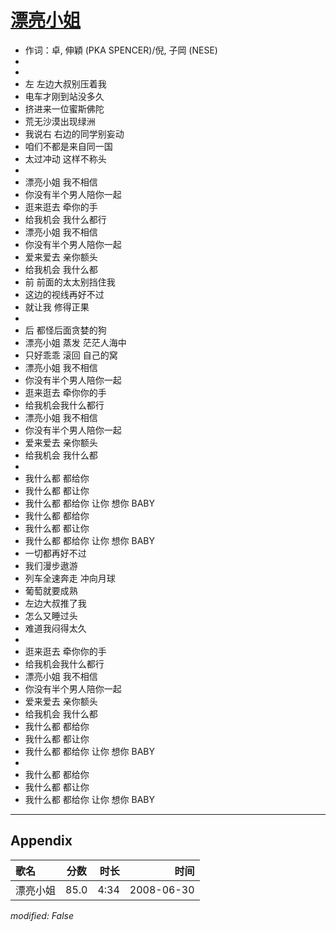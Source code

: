 # [漂亮小姐](https://music.163.com/song?id=25906119)

* 作词：卓, 伸穎 (PKA SPENCER)/倪, 子岡 (NESE)
*
*
* 左 左边大叔别压着我
* 电车才刚到站没多久
* 挤进来一位蜜斯佛陀
* 荒无沙漠出现绿洲
* 我说右 右边的同学别妄动
* 咱们不都是来自同一国
* 太过冲动 这样不称头
* 
* 漂亮小姐 我不相信
* 你没有半个男人陪你一起
* 逛来逛去 牵你的手
* 给我机会 我什么都行
* 漂亮小姐 我不相信
* 你没有半个男人陪你一起
* 爱来爱去 亲你额头
* 给我机会 我什么都
* 前 前面的太太别挡住我
* 这边的视线再好不过
* 就让我 修得正果
* 
* 后 都怪后面贪婪的狗
* 漂亮小姐 蒸发 茫茫人海中
* 只好乖乖 滚回 自己的窝
* 漂亮小姐 我不相信
* 你没有半个男人陪你一起
* 逛来逛去 牵你你的手
* 给我机会我什么都行
* 漂亮小姐 我不相信
* 你没有半个男人陪你一起
* 爱来爱去 亲你额头
* 给我机会 我什么都
* 
* 我什么都 都给你
* 我什么都 都让你
* 我什么都 都给你 让你 想你 BABY
* 我什么都 都给你
* 我什么都 都让你
* 我什么都 都给你 让你 想你 BABY
* 一切都再好不过
* 我们漫步遨游
* 列车全速奔走 冲向月球
* 葡萄就要成熟
* 左边大叔推了我
* 怎么又睡过头
* 难道我闷得太久
* 
* 逛来逛去 牵你你的手
* 给我机会我什么都行
* 漂亮小姐 我不相信
* 你没有半个男人陪你一起
* 爱来爱去 亲你额头
* 给我机会 我什么都
* 我什么都 都给你
* 我什么都 都让你
* 我什么都 都给你 让你 想你 BABY
* 
* 我什么都 都给你
* 我什么都 都让你
* 我什么都 都给你 让你 想你 BABY


---

## Appendix

|歌名|分数|时长|时间|
|:---|:---:|---:|---:|
|漂亮小姐|85.0|4:34|2008-06-30

*modified: False*
